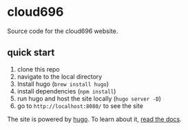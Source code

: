 # cloud696

Source code for the cloud696 website.

## quick start

1. clone this repo
2. navigate to the local directory
3. Install hugo (`brew install hugo`)
4. install dependencies (`npm install`)
5. run hugo and host the site locally (`hugo server -D`)
6. go to `http://localhost:8080/` to see the site

The site is powered by [hugo](https://gohugo.io/). To learn about it, [read the docs](https://gohugo.io/documentation/).
